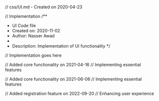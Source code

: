 // css/UI.md - Created on 2020-04-23

// Implementation
/**
 * UI Code file
 * Created on: 2020-11-02
 * Author: Nasser Awad
 *
 * Description: Implementation of UI functionality
 */
 
// Implementation goes here


// Added core functionality on 2021-04-16
// Implementing essential features

// Added core functionality on 2021-06-06
// Implementing essential features

// Added registration feature on 2022-09-20
// Enhancing user experience
